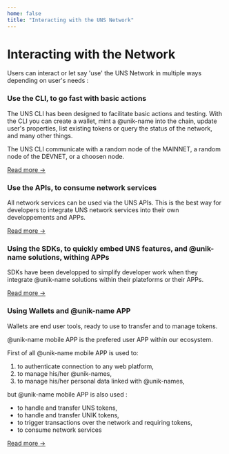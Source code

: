 ```yaml
---
home: false
title: "Interacting with the UNS Network"
---
```


# Interacting with the Network

Users can interact or let say 'use' the UNS Network in multiple ways depending on user's needs : 

### Use the CLI, to go fast with basic actions

The UNS CLI has been designed to facilitate basic actions and testing. With the CLI you can create a wallet, mint a @unik-name into the chain, update user's properties, list existing tokens or query the status of the network, and many other things. 

The UNS CLI communicate with a random node of the MAINNET, a random node of the DEVNET, or a choosen node. 

[Read more &rightarrow;](cli)

### Use the APIs, to consume network services

All network services can be used via the UNS APIs. This is the best way for developers to integrate UNS network services into their own developpements and APPs. 

[Read more &rightarrow;](api)

### Using the SDKs, to quickly embed UNS features, and @unik-name solutions, withing APPs

SDKs have been developped to simplify developer work when they integrate @unik-name solutions within their plateforms or their APPs. 

[Read more &rightarrow;](sdk)

### Using Wallets and @unik-name APP

Wallets are end user tools, ready to use to transfer and to manage tokens. 

@unik-name mobile APP is the prefered user APP within our ecosystem. 

First of all @unik-name mobile APP is used to: 
1. to authenticate connection to any web platform, 
1. to manage his/her @unik-names,
1. to manage his/her personal data linked with @unik-names,

but @unik-name mobile APP is also used : 
- to handle and transfer UNS tokens, 
- to handle and transfer UNIK tokens, 
- to trigger transactions over the network and requiring tokens,
- to consume network services 

[Read more &rightarrow;](wallet)
